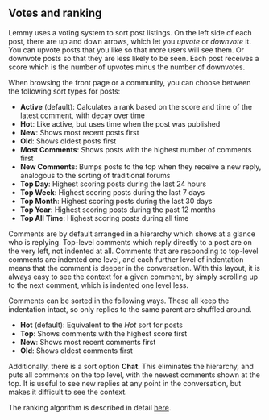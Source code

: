 ## Votes and ranking

Lemmy uses a voting system to sort post listings. On the left side of each post, there are up and down arrows, which let you _upvote_ or _downvote_ it. You can upvote posts that you like so that more users will see them. Or downvote posts so that they are less likely to be seen. Each post receives a score which is the number of upvotes minus the number of downvotes.

When browsing the front page or a community, you can choose between the following sort types for posts:

- **Active** (default): Calculates a rank based on the score and time of the latest comment, with decay over time
- **Hot**: Like active, but uses time when the post was published
- **New**: Shows most recent posts first
- **Old**: Shows oldest posts first
- **Most Comments**: Shows posts with the highest number of comments first
- **New Comments**: Bumps posts to the top when they receive a new reply, analogous to the sorting of traditional forums
- **Top Day**: Highest scoring posts during the last 24 hours
- **Top Week**: Highest scoring posts during the last 7 days
- **Top Month**: Highest scoring posts during the last 30 days
- **Top Year**: Highest scoring posts during the past 12 months
- **Top All Time**: Highest scoring posts during all time

Comments are by default arranged in a hierarchy which shows at a glance who is replying. Top-level comments which reply directly to a post are on the very left, not indented at all. Comments that are responding to top-level comments are indented one level, and each further level of indentation means that the comment is deeper in the conversation. With this layout, it is always easy to see the context for a given comment, by simply scrolling up to the next comment, which is indented one level less.

Comments can be sorted in the following ways. These all keep the indentation intact, so only replies to the same parent are shuffled around.

- **Hot** (default): Equivalent to the _Hot_ sort for posts
- **Top**: Shows comments with the highest score first
- **New**: Shows most recent comments first
- **Old**: Shows oldest comments first

Additionally, there is a sort option **Chat**. This eliminates the hierarchy, and puts all comments on the top level, with the newest comments shown at the top. It is useful to see new replies at any point in the conversation, but makes it difficult to see the context.

The ranking algorithm is described in detail [here](../contributors/07-ranking-algo.md).

